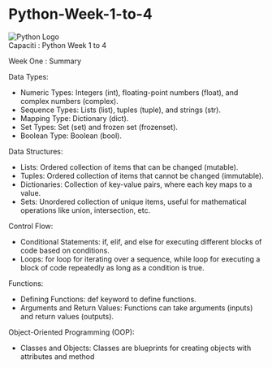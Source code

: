 # Python-Week-1-to-4
![Python Logo](https://www.python.org/static/img/python-logo.png)
<br>
Capaciti : Python Week 1 to 4

Week One : Summary

Data Types:

* Numeric Types: Integers (int), floating-point numbers (float), and complex numbers (complex).
* Sequence Types: Lists (list), tuples (tuple), and strings (str).
* Mapping Type: Dictionary (dict).
* Set Types: Set (set) and frozen set (frozenset).
* Boolean Type: Boolean (bool).

Data Structures:

* Lists: Ordered collection of items that can be changed (mutable).
* Tuples: Ordered collection of items that cannot be changed (immutable).
* Dictionaries: Collection of key-value pairs, where each key maps to a value.
* Sets: Unordered collection of unique items, useful for mathematical operations like union, intersection, etc.

Control Flow:

* Conditional Statements: if, elif, and else for executing different blocks of code based on conditions.
* Loops: for loop for iterating over a sequence, while loop for executing a block of code repeatedly as long as a condition is true.

Functions:

* Defining Functions: def keyword to define functions.
* Arguments and Return Values: Functions can take arguments (inputs) and return values (outputs).

Object-Oriented Programming (OOP):

* Classes and Objects: Classes are blueprints for creating objects with attributes and method